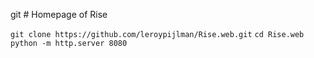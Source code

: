 git # Homepage of Rise

`git clone https://github.com/leroypijlman/Rise.web.git`
`cd Rise.web`
`python -m http.server 8080`